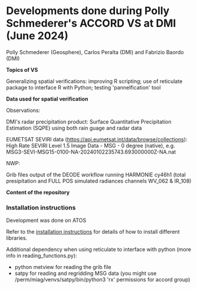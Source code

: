 # Developments done during Polly Schmederer's ACCORD VS at DMI (June 2024)

Polly Schmederer (Geosphere), Carlos Peralta (DMI) and Fabrizio Baordo (DMI)

**Topics of VS**

Generalizing spatial verifications: improving R scripting; use of reticulate package to interface R with Python; testing 'pannelfication' tool

**Data used for spatial verification**

Observations:

DMI's radar precipitation product: Surface Quantitative Precipitation Estimation (SQPE) using both rain guage and radar data

EUMETSAT SEVIRI data (https://api.eumetsat.int/data/browse/collections): High Rate SEVIRI Level 1.5 Image Data - MSG - 0 degree (native), e.g. MSG3-SEVI-MSG15-0100-NA-20240102235743.693000000Z-NA.nat

NWP: 

Grib files output of the DEODE workflow running HARMONIE cy46h1 (total presipitation and FULL POS simulated radiances channels WV_062 & IR_108)

**Content of the repository**

### Installation instructions

Development was done on ATOS

Refer to the [installation instructions](INSTALLATION.md) for details of how to install different libraries.

Additional dependency when using reticulate to interface with python (more info in reading_functions.py):

- python metview for reading the grib file
- satpy for reading and regridding MSG data (you might use /perm/miag/venvs/satpy/bin/python3 'rx' permissions for accord group)


